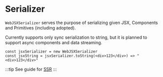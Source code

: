 # Serializer

`WebJSXSerializer` serves the purpose of serializing given JSX, Components and Primitives (including adopted).

Currently supports only sync serialization to string, but it is planned to support async components and data streaming.

```tsx
const jsxSerializer = new WebJSXSerializer
const jsxString = jsxSerializer.toString(<div>123</div>) => "<div>123</div>"
```

:::tip
See guide for [SSR](../how-to-use/ssr.md)
:::
